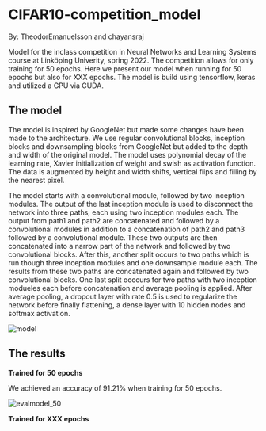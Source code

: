 # CIFAR10-competition_model
By: TheodorEmanuelsson and chayansraj

Model for the inclass competition in Neural Networks and Learning Systems course at Linköping Univerity, spring 2022. The competition allows for only training for 50 epochs. Here we present our model when running for 50 epochs but also for XXX epochs. The model is build using tensorflow, keras and utilized a GPU via CUDA.

## The model

The model is inspired by GoogleNet but made some changes have been made to the architecture. We use regular convolutional blocks, inception blocks and downsampling blocks from GoogleNet but added to the depth and width of the original model. The model uses polynomial decay of the learning rate, Xavier initialization of weight and swish as activation function. The data is augmented by height and width shifts, vertical flips and filling by the nearest pixel.

The model starts with a convolutional module, followed by two inception modules. The output of the last inception module is used to disconnect the network into three paths, each using two inception modules each. The output from path1 and path2 are concatenated and followed by a convolutional modules in addition to a concatenation of path2 and path3 followed by a convolutional module. These two outputs are then concatenated into a narrow part of the network and followed by two convolutional blocks. After this, another split occurs to two paths which is run though three inception modules and one downsample module each. The results from these two paths are concatenated again and followed by two convolutional blocks. One last split occcurs for two paths with two inception modueles each before concatenation and average pooling is applied. After average pooling, a dropout layer with rate 0.5 is used to regularize the network before finally flattening, a dense layer with 10 hidden nodes and softmax activation.

![model](https://user-images.githubusercontent.com/49917684/155893219-6fbd5cb2-22c3-4259-8094-8846f33ce2ad.png)

## The results

**Trained for 50 epochs**

We achieved an accuracy of 91.21% when training for 50 epochs.

![evalmodel_50](https://user-images.githubusercontent.com/49917684/155896148-c3f1441d-cb6f-4383-bbf5-6b63bd90b211.png)

**Trained for XXX epochs**


